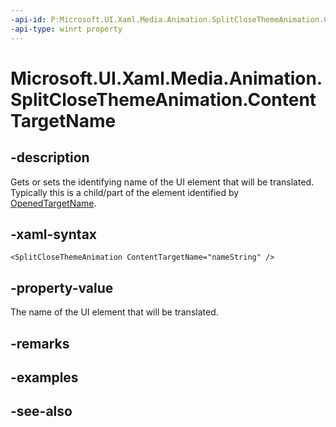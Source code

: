 ```yaml
---
-api-id: P:Microsoft.UI.Xaml.Media.Animation.SplitCloseThemeAnimation.ContentTargetName
-api-type: winrt property
---
```


<!-- Property syntax
public string ContentTargetName { get;  set; }
-->

# Microsoft.UI.Xaml.Media.Animation.SplitCloseThemeAnimation.ContentTargetName

## -description
Gets or sets the identifying name of the UI element that will be translated. Typically this is a child/part of the element identified by [OpenedTargetName](splitclosethemeanimation_openedtargetname.md).

## -xaml-syntax
```xaml
<SplitCloseThemeAnimation ContentTargetName="nameString" />
```


## -property-value
The name of the UI element that will be translated.

## -remarks

## -examples

## -see-also
